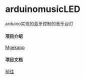 # arduinomusicLED
arduino实现的蓝牙控制的音乐台灯

#### 项目介绍

[Mgekapp](<http://m.landers1037.top/mgekapp.html>)

#### 项目文档

[前往](http://landers1037.top/doc/arduino.html)

